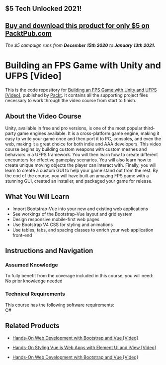 ## $5 Tech Unlocked 2021!
[Buy and download this product for only $5 on PacktPub.com](https://www.packtpub.com/)
-----
*The $5 campaign         runs from __December 15th 2020__ to __January 13th 2021.__*

# Building an FPS Game with Unity and UFPS [Video]
This is the code repository for [Building an FPS Game with Unity and UFPS [Video]](https://www.packtpub.com/game-development/building-fps-game-unity-and-ufps-video?utm_source=github&utm_medium=repository&utm_campaign=9781787123113), published by [Packt](https://www.packtpub.com/?utm_source=github). It contains all the supporting project files necessary to work through the video course from start to finish.
## About the Video Course
Unity, available in free and pro versions, is one of the most popular third-party game engines available. It is a cross-platform game engine, making it easy to write your game once and then port it to PC, consoles, and even the web, making it a great choice for both indie and AAA developers. 
This video course begins by building custom weapons with custom meshes and behaviors in a UFPS framework. You will then learn how to create different encounters for effective gameplay scenarios. You will also learn how to create unique moving objects the player can interact with. Finally, you will learn to create a custom GUI to help your game stand out from the rest. By the end of the course, you will have built an amazing FPS game with a stunning GUI, created an installer, and packaged your game for release.  

<H2>What You Will Learn</H2>
<DIV class=book-info-will-learn-text>
<UL>
<LI>Import Bootstrap-Vue into your new and existing web applications 
<LI>See workings of the Bootstrap-Vue layout and grid system 
<LI>Design responsive mobile-first web pages 
<LI>Use Bootstrap V4 CSS for styling and animations 
<LI>Use tables, tabs, and spacing classes to enrich your web application front-end </LI></UL></DIV>

## Instructions and Navigation
### Assumed Knowledge
To fully benefit from the coverage included in this course, you will need:<br/>
No prior knowledge needed
### Technical Requirements
This course has the following software requirements:<br/>
C#

## Related Products
* [Hands-On Web Development with Bootstrap and Vue [Video]](https://www.packtpub.com/web-development/hands-web-development-bootstrap-and-vue-video?utm_source=github&utm_medium=repository&utm_campaign=9781789950779)

* [Hands-On Styling Vue.js Web Apps with Element UI and iView [Video]](https://www.packtpub.com/web-development/hands-styling-vuejs-web-apps-element-ui-and-iview-video?utm_source=github&utm_medium=repository&utm_campaign=9781789950083)

* [Hands-On Web Development with Bootstrap and Vue [Video]](https://www.packtpub.com/web-development/hands-web-development-bootstrap-and-vue-video?utm_source=github&utm_medium=repository&utm_campaign=9781789950779)

